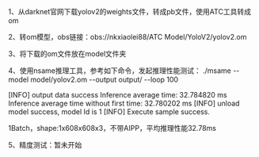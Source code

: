 1、从darknet官网下载yolov2的weights文件，转成pb文件，使用ATC工具转成om

2、转om模型，obs链接：obs://nkxiaolei88/ATC Model/YoloV2/yolov2.om

3、将下载的om文件放在model文件夹

4、使用nsame推理工具，参考如下命令，发起推理性能测试： ./msame --model model/yolov2.om --output output/ --loop 100

[INFO] output data success
Inference average time: 32.784820 ms
Inference average time without first time: 32.780202 ms
[INFO] unload model success, model Id is 1
[INFO] Execute sample success.

1Batch，shape:1x608x608x3，不带AIPP，平均推理性能32.78ms

5、精度测试：暂未开始